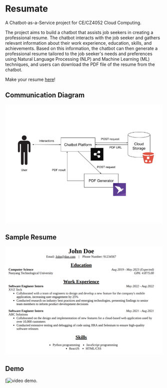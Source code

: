 # Resumate

A Chatbot-as-a-Service project for CE/CZ4052 Cloud Computing.

The project aims to build a chatbot that assists job seekers in creating a professional resume. The chatbot interacts with the job seeker and gathers relevant information about their work experience, education, skills, and achievements. Based on this information, the chatbot can then generate a professional resume tailored to the job seeker's needs and preferences using Natural Language Processing (NLP) and Machine Learning (ML) techniques, and users can download the PDF file of the resume from the chatbot.

Make your resume [here](https://resumate-chatbot.netlify.app/)!

## Communication Diagram

![communication diagram](assets/communication_diagram.png)

## Sample Resume

![sample resume](assets/sample_resume.png)

## Demo

[![video demo](https://youtu.be/awsMnjYhmZw).
